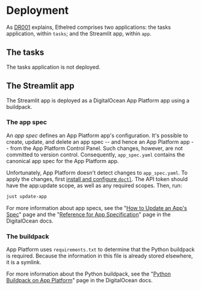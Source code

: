 # Deployment

As [DR001](decision_records.md#001-two-applications-one-codebase) explains,
Ethelred comprises two applications:
the tasks application, within `tasks`;
and the Streamlit app, within `app`.

## The tasks

The tasks application is not deployed.

## The Streamlit app

The Streamlit app is deployed as a DigitalOcean App Platform app using a buildpack.

### The app spec

An *app spec* defines an App Platform app's configuration.
It's possible to create, update, and delete an app spec
-- and hence an App Platform app --
from the App Platform Control Panel.
Such changes, however, are not committed to version control.
Consequently, `app_spec.yaml` contains the canonical app spec for the App Platform app.

Unfortunately, App Platform doesn't detect changes to `app_spec.yaml`.
To apply the changes, first [install and configure `doctl`][1].
The API token should have the app:update scope, as well as any required scopes.
Then, run:

```sh
just update-app
```

For more information about app specs,
see the "[How to Update an App's Spec][]" page
and the "[Reference for App Specification][]" page
in the DigitalOcean docs.

### The buildpack

App Platform uses `requirements.txt` to determine that the Python buildpack is required.
Because the information in this file is already stored elsewhere,
it is a symlink.

For more information about the Python buildpack,
see the "[Python Buildpack on App Platform][]" page in the DigitalOcean docs.

[1]: https://docs.digitalocean.com/reference/doctl/how-to/install/
[How to Update an App's Spec]: https://docs.digitalocean.com/products/app-platform/how-to/update-app-spec/
[Python Buildpack on App Platform]: https://docs.digitalocean.com/products/app-platform/reference/buildpacks/python/
[Reference for App Specification]: https://docs.digitalocean.com/products/app-platform/reference/app-spec/
